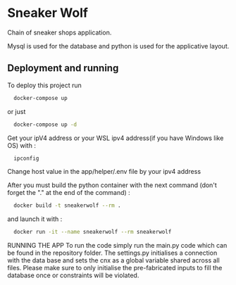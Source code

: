 
# Sneaker Wolf 

Chain of sneaker shops application.

Mysql is used for the database and python is used for the applicative layout.



## Deployment and running

To deploy this project run

```bash
  docker-compose up
```

or just 

```bash
  docker-compose up -d
```


Get your ipV4 address or your WSL ipv4 address(if you have Windows like OS) with :

```bash
  ipconfig
```

Change host value in the app/helper/.env file by your ipv4 address 

After you must build the python container with the next command (don't forget the "." at the end of the command) :

```bash
  docker build -t sneakerwolf --rm .
```

and launch it with :

```bash
  docker run -it --name sneakerwolf --rm sneakerwolf
```


RUNNING THE APP
To run the code simply run the main.py code which can be
found in the repository folder.
The settings.py initialises a connection with the data base
and sets the cnx as a global variable shared across all files.
Please make sure to only initialise the pre-fabricated inputs
to fill the database once or constraints will be violated.